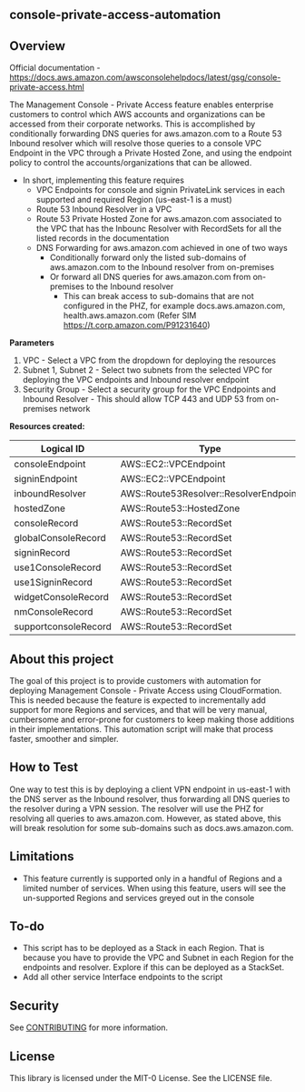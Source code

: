 ## console-private-access-automation

## Overview

Official documentation - https://docs.aws.amazon.com/awsconsolehelpdocs/latest/gsg/console-private-access.html

The Management Console - Private Access feature enables enterprise customers to control which AWS accounts and organizations can be accessed from their corporate networks. This is accomplished by conditionally forwarding DNS queries for aws.amazon.com to a Route 53 Inbound resolver which will resolve those queries to a console VPC Endpoint in the VPC through a Private Hosted Zone, and using the endpoint policy to control the accounts/organizations that can be allowed.

* In short, implementing this feature requires
    * VPC Endpoints for console and signin PrivateLink services in each supported and required Region (us-east-1 is a must)
    * Route 53 Inbound Resolver in a VPC
    *  Route 53 Private Hosted Zone for aws.amazon.com associated to the VPC that has the Inbounc Resolver with RecordSets for all the listed records in the documentation
    * DNS Forwarding for aws.amazon.com achieved in one of two ways
        * Conditionally forward only the listed sub-domains of aws.amazon.com to the Inbound resolver from on-premises
        * Or forward all DNS queries for aws.amazon.com from on-premises to the Inbound resolver
            - This can break access to sub-domains that are not configured in the PHZ, for example docs.aws.amazon.com, health.aws.amazon.com (Refer SIM https://t.corp.amazon.com/P91231640)


**Parameters**
1. VPC - Select a VPC from the dropdown for deploying the resources
2. Subnet 1, Subnet 2 - Select two subnets from the selected VPC for deploying the VPC endpoints and Inbound resolver endpoint
3. Security Group - Select a security group for the VPC Endpoints and Inbound Resolver - This should allow TCP 443 and UDP 53 from on-premises network

**Resources created:**

|Logical ID|Type|
|-|-|
|consoleEndpoint|AWS::EC2::VPCEndpoint|
|signinEndpoint|AWS::EC2::VPCEndpoint|
|inboundResolver|AWS::Route53Resolver::ResolverEndpoint|
|hostedZone|AWS::Route53::HostedZone|
|consoleRecord|AWS::Route53::RecordSet|
|globalConsoleRecord|AWS::Route53::RecordSet|
|signinRecord|AWS::Route53::RecordSet|
|use1ConsoleRecord|AWS::Route53::RecordSet|
|use1SigninRecord|AWS::Route53::RecordSet|
|widgetConsoleRecord|AWS::Route53::RecordSet|
|nmConsoleRecord|AWS::Route53::RecordSet|
|supportconsoleRecord|AWS::Route53::RecordSet|

## About this project

The goal of this project is to provide customers with automation for deploying Management Console - Private Access using CloudFormation. This is needed because the feature is expected to incrementally add support for more Regions and services, and that will be very manual, cumbersome and error-prone for customers to keep making those additions in their implementations. This automation script will make that process faster, smoother and simpler.


## How to Test

One way to test this is by deploying a client VPN endpoint in us-east-1 with the DNS server as the Inbound resolver, thus forwarding all DNS queries to the resolver during a VPN session. The resolver will use the PHZ for resolving all queries to aws.amazon.com. However, as stated above, this will break resolution for some sub-domains such as docs.aws.amazon.com.

## Limitations

- This feature currently is supported only in a handful of Regions and a limited number of services. When using this feature, users will see the un-supported Regions and services greyed out in the console

## To-do
* This script has to be deployed as a Stack in each Region. That is because you have to provide the VPC and Subnet in each Region for the endpoints and resolver. Explore if this can be deployed as a StackSet. 
* Add all other service Interface endpoints to the script


## Security

See [CONTRIBUTING](CONTRIBUTING.md#security-issue-notifications) for more information.

## License

This library is licensed under the MIT-0 License. See the LICENSE file.

